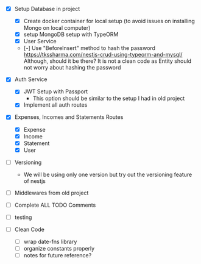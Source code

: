- [x] Setup Database in project

  - [x] Create docker container for local setup (to avoid issues on installing Mongo on local computer)
  - [x] setup MongoDB setup with TypeORM
  - [x] User Service
  - [-] Use "BeforeInsert" method to hash the password
    https://tkssharma.com/nestjs-crud-using-typeorm-and-mysql/
    Although, should it be there?
    It is not a clean code as Entity should not worry about hashing the password

- [x] Auth Service

  - [x] JWT Setup with Passport
    - This option should be similar to the setup I had in old project
  - [x] Implement all auth routes

- [x] Expenses, Incomes and Statements Routes

  - [x] Expense
  - [x] Income
  - [x] Statement
  - [x] User

- [ ] Versioning

  - We will be using only one version but try out the versioning feature of nestjs

- [ ] Middlewares from old project

- [ ] Complete ALL TODO Comments

- [ ] testing

- [ ] Clean Code
  - [ ] wrap date-fns library
  - [ ] organize constants properly
  - [ ] notes for future reference?
